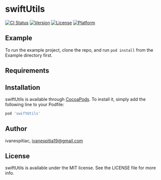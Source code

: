 # swiftUtils

[![CI Status](https://img.shields.io/travis/ivanespitiac/swiftUtils.svg?style=flat)](https://travis-ci.org/ivanespitiac/swiftUtils)
[![Version](https://img.shields.io/cocoapods/v/swiftUtils.svg?style=flat)](https://cocoapods.org/pods/swiftUtils)
[![License](https://img.shields.io/cocoapods/l/swiftUtils.svg?style=flat)](https://cocoapods.org/pods/swiftUtils)
[![Platform](https://img.shields.io/cocoapods/p/swiftUtils.svg?style=flat)](https://cocoapods.org/pods/swiftUtils)

## Example

To run the example project, clone the repo, and run `pod install` from the Example directory first.

## Requirements

## Installation

swiftUtils is available through [CocoaPods](https://cocoapods.org). To install
it, simply add the following line to your Podfile:

```ruby
pod 'swiftUtils'
```

## Author

ivanespitiac, ivanespitia19@gmail.com

## License

swiftUtils is available under the MIT license. See the LICENSE file for more info.
